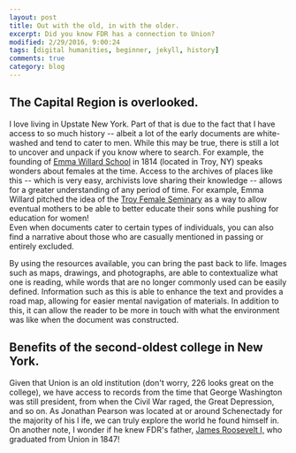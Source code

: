 ```yaml
---
layout: post
title: Out with the old, in with the older.
excerpt: Did you know FDR has a connection to Union?
modified: 2/29/2016, 9:00:24
tags: [digital humanities, beginner, jekyll, history]
comments: true
category: blog
---
```


## The Capital Region is overlooked.
I love living in Upstate New York.  Part of that is due to the fact that I have access to so much history -- 
albeit a lot of the early documents are white-washed and tend to cater to men.   While this may be true, 
there is still a lot to uncover and unpack if you know where to search.  For example, the founding of <a href="https://www.emmawillard.org/">Emma Willard School</a> in 1814 (located in Troy, NY) speaks wonders about females at the time.  Access to the archives 
of places like this -- which is very easy, archivists love sharing their knowledge -- allows for a greater 
understanding of any period of time.  For example, Emma Willard pitched the idea of the  <a href="https://www.britannica.com/topic/Troy-Female-Seminary">Troy Female Seminary</a>
as a way to allow eventual mothers to be able to better educate their sons while pushing for education for women!  
Even when documents cater to certain types of individuals, you can also find a narrative about those who are 
casually mentioned in passing or entirely excluded. 

By using the resources available, you can bring the past back to life.  Images such as maps, drawings, and 
photographs, are able to contextualize what one is reading, while words that are no longer commonly used can 
be easily defined.  Information such as this is able to enhance the text and provides a road map, allowing 
for easier mental navigation of materials.  In addition to this, it can allow the reader to be more in touch 
with what the environment was like when the document was constructed.  

## Benefits of the second-oldest college in New York.
Given that Union is an old institution (don't worry, 226 looks great on the college), we have access to 
records from the time that George Washington was still president, from when the Civil War raged, the Great 
Depression, and so on.  As Jonathan Pearson was located at or around Schenectady for the majority of his l
ife, we can truly explore the world he found himself in.  On another note, I wonder if he knew FDR's father, <a href="xhttps://www.nps.gov/people/james-roosevelt.htm">James Roosevelt I,</a> who graduated from Union in 1847! 
